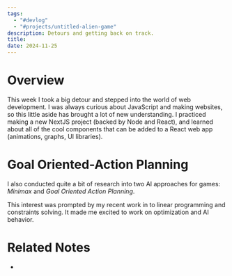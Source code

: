 ```yaml
---
tags:
  - "#devlog"
  - "#projects/untitled-alien-game"
description: Detours and getting back on track.
title: 
date: 2024-11-25
---
```

# Overview

This week I took a big detour and stepped into the world of web development. I was always curious about JavaScript and making websites, so this little aside has brought a lot of new understanding. I practiced making a new NextJS project (backed by Node and React), and learned about all of the cool components that can be added to a React web app (animations, graphs, UI libraries).

# Goal Oriented-Action Planning
I also conducted quite a bit of research into two AI approaches for games: *Minimax* and *Goal Oriented Action Planning*.

This interest was prompted by my recent work in to linear programming and constraints solving. It made me excited to work on optimization and AI behavior.

# Related Notes
- 